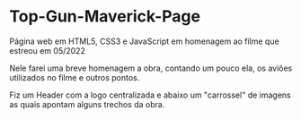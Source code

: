 # Top-Gun-Maverick-Page
Página web em HTML5, CSS3 e JavaScript em homenagem ao filme que estreou em 05/2022

Nele farei uma breve homenagem a obra, contando um pouco ela, os aviôes utilizados no filme e outros pontos.

Fiz um Header com a logo centralizada e abaixo um "carrossel" de imagens as quais apontam alguns trechos da obra.
